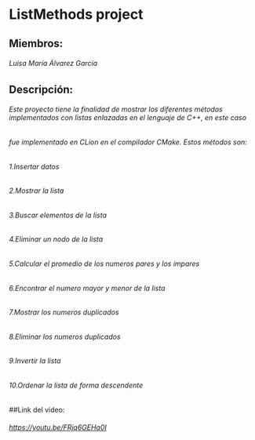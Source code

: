# ListMethods project

## Miembros: 
###### Luisa María Álvarez García

## Descripción:
###### Este proyecto tiene la finalidad de mostrar los diferentes métodos implementados con listas enlazadas en el lenguaje de C++, en este caso
###### fue implementado en CLion en el compilador CMake. Estos métodos son:

###### 1.Insertar datos
###### 2.Mostrar la lista
###### 3.Buscar elementos de la lista
###### 4.Eliminar un nodo de la lista
###### 5.Calcular el promedio de los numeros pares y los impares
###### 6.Encontrar el numero mayor y menor de la lista
###### 7.Mostrar los numeros duplicados
###### 8.Eliminar los numeros duplicados
###### 9.Invertir la lista
###### 10.Ordenar la lista de forma descendente

##Link del video:
###### https://youtu.be/FRjq6GEHa0I
